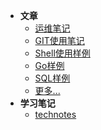 <!-- docs/_sidebar.md -->

- **文章**
  - [运维笔记](articles/202107/运维笔记.md)
  - [GIT使用笔记](articles/202107/GIT使用笔记.md)
  - [Shell使用样例](articles/202107/Shell使用样例.md)
  - [Go样例](articles/202107/Go样例.md)
  - [SQL样例](articles/202107/SQL样例.md)
  - [更多...](articles/README.md)
- **学习笔记**
  - [technotes](https://www.dbses.cn/technotes)

